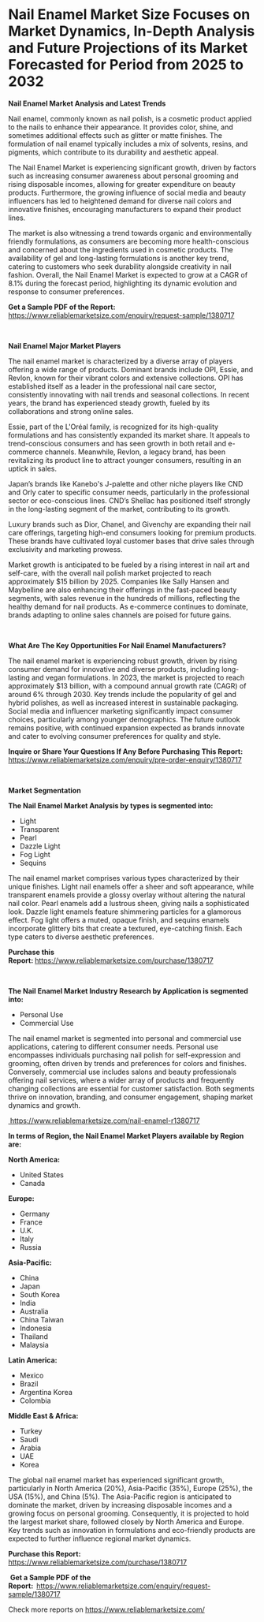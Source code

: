 <p><h1>Nail Enamel Market Size Focuses on Market Dynamics, In-Depth Analysis and Future Projections of its Market Forecasted for Period from 2025 to 2032</h1></p><p><strong>Nail Enamel Market Analysis and Latest Trends</strong></p>
<p><p>Nail enamel, commonly known as nail polish, is a cosmetic product applied to the nails to enhance their appearance. It provides color, shine, and sometimes additional effects such as glitter or matte finishes. The formulation of nail enamel typically includes a mix of solvents, resins, and pigments, which contribute to its durability and aesthetic appeal. </p><p>The Nail Enamel Market is experiencing significant growth, driven by factors such as increasing consumer awareness about personal grooming and rising disposable incomes, allowing for greater expenditure on beauty products. Furthermore, the growing influence of social media and beauty influencers has led to heightened demand for diverse nail colors and innovative finishes, encouraging manufacturers to expand their product lines. </p><p>The market is also witnessing a trend towards organic and environmentally friendly formulations, as consumers are becoming more health-conscious and concerned about the ingredients used in cosmetic products. The availability of gel and long-lasting formulations is another key trend, catering to customers who seek durability alongside creativity in nail fashion. Overall, the Nail Enamel Market is expected to grow at a CAGR of 8.1% during the forecast period, highlighting its dynamic evolution and response to consumer preferences.</p></p>
<p><strong>Get a Sample PDF of the Report:&nbsp;</strong> <a href="https://www.reliablemarketsize.com/enquiry/request-sample/1380717?utm_campaign=3516&utm_medium=2&utm_source=Github&utm_content=ia&utm_term=05042025&utm_id=nail-enamel">https://www.reliablemarketsize.com/enquiry/request-sample/1380717</a></p>
<p>&nbsp;</p>
<p><strong>Nail Enamel Major Market Players</strong></p>
<p><p>The nail enamel market is characterized by a diverse array of players offering a wide range of products. Dominant brands include OPI, Essie, and Revlon, known for their vibrant colors and extensive collections. OPI has established itself as a leader in the professional nail care sector, consistently innovating with nail trends and seasonal collections. In recent years, the brand has experienced steady growth, fueled by its collaborations and strong online sales.</p><p>Essie, part of the L'Oréal family, is recognized for its high-quality formulations and has consistently expanded its market share. It appeals to trend-conscious consumers and has seen growth in both retail and e-commerce channels. Meanwhile, Revlon, a legacy brand, has been revitalizing its product line to attract younger consumers, resulting in an uptick in sales.</p><p>Japan’s brands like Kanebo's J-palette and other niche players like CND and Orly cater to specific consumer needs, particularly in the professional sector or eco-conscious lines. CND’s Shellac has positioned itself strongly in the long-lasting segment of the market, contributing to its growth.</p><p>Luxury brands such as Dior, Chanel, and Givenchy are expanding their nail care offerings, targeting high-end consumers looking for premium products. These brands have cultivated loyal customer bases that drive sales through exclusivity and marketing prowess.</p><p>Market growth is anticipated to be fueled by a rising interest in nail art and self-care, with the overall nail polish market projected to reach approximately $15 billion by 2025. Companies like Sally Hansen and Maybelline are also enhancing their offerings in the fast-paced beauty segments, with sales revenue in the hundreds of millions, reflecting the healthy demand for nail products. As e-commerce continues to dominate, brands adapting to online sales channels are poised for future gains.</p></p>
<p>&nbsp;</p>
<p><strong>What Are The Key Opportunities For Nail Enamel Manufacturers?</strong></p>
<p><p>The nail enamel market is experiencing robust growth, driven by rising consumer demand for innovative and diverse products, including long-lasting and vegan formulations. In 2023, the market is projected to reach approximately $13 billion, with a compound annual growth rate (CAGR) of around 6% through 2030. Key trends include the popularity of gel and hybrid polishes, as well as increased interest in sustainable packaging. Social media and influencer marketing significantly impact consumer choices, particularly among younger demographics. The future outlook remains positive, with continued expansion expected as brands innovate and cater to evolving consumer preferences for quality and style.</p></p>
<p><strong>Inquire or Share Your Questions If Any Before Purchasing This Report:</strong> <a href="https://www.reliablemarketsize.com/enquiry/pre-order-enquiry/1380717?utm_campaign=3516&utm_medium=2&utm_source=Github&utm_content=ia&utm_term=05042025&utm_id=nail-enamel">https://www.reliablemarketsize.com/enquiry/pre-order-enquiry/1380717</a></p>
<p>&nbsp;</p>
<p><strong>Market Segmentation</strong></p>
<p><strong>The Nail Enamel Market Analysis by types is segmented into:</strong></p>
<p><ul><li>Light</li><li>Transparent</li><li>Pearl</li><li>Dazzle Light</li><li>Fog Light</li><li>Sequins</li></ul></p>
<p><p>The nail enamel market comprises various types characterized by their unique finishes. Light nail enamels offer a sheer and soft appearance, while transparent enamels provide a glossy overlay without altering the natural nail color. Pearl enamels add a lustrous sheen, giving nails a sophisticated look. Dazzle light enamels feature shimmering particles for a glamorous effect. Fog light offers a muted, opaque finish, and sequins enamels incorporate glittery bits that create a textured, eye-catching finish. Each type caters to diverse aesthetic preferences.</p></p>
<p><strong>Purchase this Report:&nbsp;</strong><a href="https://www.reliablemarketsize.com/purchase/1380717?utm_campaign=3516&utm_medium=2&utm_source=Github&utm_content=ia&utm_term=05042025&utm_id=nail-enamel">https://www.reliablemarketsize.com/purchase/1380717</a></p>
<p>&nbsp;</p>
<p><strong>The Nail Enamel Market Industry Research by Application is segmented into:</strong></p>
<p><ul><li>Personal Use</li><li>Commercial Use</li></ul></p>
<p><p>The nail enamel market is segmented into personal and commercial use applications, catering to different consumer needs. Personal use encompasses individuals purchasing nail polish for self-expression and grooming, often driven by trends and preferences for colors and finishes. Conversely, commercial use includes salons and beauty professionals offering nail services, where a wider array of products and frequently changing collections are essential for customer satisfaction. Both segments thrive on innovation, branding, and consumer engagement, shaping market dynamics and growth.</p></p>
<p><a href="https://www.reliablemarketsize.com/nail-enamel-r1380717?utm_campaign=3516&utm_medium=2&utm_source=Github&utm_content=ia&utm_term=05042025&utm_id=nail-enamel">&nbsp;https://www.reliablemarketsize.com/nail-enamel-r1380717</a></p>
<p><strong>In terms of Region, the Nail Enamel Market Players available by Region are:</strong></p>
<p>
    <p> <strong> North America: </strong>
        <ul>
            <li>United States</li>
            <li>Canada</li>
        </ul>
        </p> 
    <p> <strong> Europe: </strong>
        <ul>
            <li>Germany</li>
            <li>France</li>
            <li>U.K.</li>
            <li>Italy</li>
            <li>Russia</li>
        </ul>
        </p> 
    <p> <strong> Asia-Pacific: </strong>
        <ul>
            <li>China</li>
            <li>Japan</li>
            <li>South Korea</li>
            <li>India</li>
            <li>Australia</li>
            <li>China Taiwan</li>
            <li>Indonesia</li>
            <li>Thailand</li>
            <li>Malaysia</li>
        </ul>
        </p> 
    <p> <strong> Latin America: </strong>
        <ul>
            <li>Mexico</li>
            <li>Brazil</li>
            <li>Argentina Korea</li>
            <li>Colombia</li>
        </ul>
        </p> 
    <p> <strong> Middle East & Africa: </strong>
        <ul>
            <li>Turkey</li>
            <li>Saudi</li>
            <li>Arabia</li>
            <li>UAE</li>
            <li>Korea</li>
        </ul>
    </p>
    </p>
<p><p>The global nail enamel market has experienced significant growth, particularly in North America (20%), Asia-Pacific (35%), Europe (25%), the USA (15%), and China (5%). The Asia-Pacific region is anticipated to dominate the market, driven by increasing disposable incomes and a growing focus on personal grooming. Consequently, it is projected to hold the largest market share, followed closely by North America and Europe. Key trends such as innovation in formulations and eco-friendly products are expected to further influence regional market dynamics.</p></p>
<p><strong>Purchase this Report: </strong><a href="https://www.reliablemarketsize.com/purchase/1380717?utm_campaign=3516&utm_medium=2&utm_source=Github&utm_content=ia&utm_term=05042025&utm_id=nail-enamel">https://www.reliablemarketsize.com/purchase/1380717</a></p>
<p>&nbsp;<strong>Get a Sample PDF of the Report:&nbsp;&nbsp;</strong><a href="https://www.reliablemarketsize.com/enquiry/request-sample/1380717?utm_campaign=3516&utm_medium=2&utm_source=Github&utm_content=ia&utm_term=05042025&utm_id=nail-enamel">https://www.reliablemarketsize.com/enquiry/request-sample/1380717</a></p>
<p><strong></strong></p>
<p>Check more reports on <a href="https://www.reliablemarketsize.com/?utm_campaign=3516&utm_medium=2&utm_source=Github&utm_content=ia&utm_term=05042025&utm_id=nail-enamel">https://www.reliablemarketsize.com/</a></p>